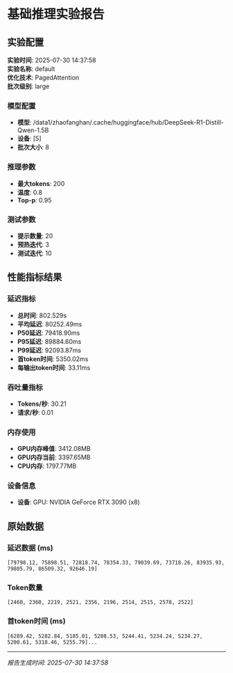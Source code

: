 # 基础推理实验报告

## 实验配置
**实验时间**: 2025-07-30 14:37:58  
**实验名称**: default  
**优化技术**: PagedAttention  
**批次级别**: large  

### 模型配置
- **模型**: /data1/zhaofanghan/.cache/huggingface/hub/DeepSeek-R1-Distill-Qwen-1.5B
- **设备**: [5]
- **批次大小**: 8

### 推理参数
- **最大tokens**: 200
- **温度**: 0.8
- **Top-p**: 0.95

### 测试参数
- **提示数量**: 20
- **预热迭代**: 3
- **测试迭代**: 10

## 性能指标结果

### 延迟指标
- **总时间**: 802.529s
- **平均延迟**: 80252.49ms
- **P50延迟**: 79418.90ms
- **P95延迟**: 89884.60ms
- **P99延迟**: 92093.87ms
- **首token时间**: 5350.02ms
- **每输出token时间**: 33.11ms

### 吞吐量指标
- **Tokens/秒**: 30.21
- **请求/秒**: 0.01

### 内存使用
- **GPU内存峰值**: 3412.08MB
- **GPU内存当前**: 3397.65MB
- **CPU内存**: 1797.77MB

### 设备信息
- **设备**: GPU: NVIDIA GeForce RTX 3090 (x8)

## 原始数据

### 延迟数据 (ms)
```
[79798.12, 75898.51, 72818.74, 78354.33, 79039.69, 73718.26, 83935.93, 79805.79, 86509.32, 92646.19]
```

### Token数量
```
[2460, 2360, 2219, 2521, 2356, 2196, 2514, 2515, 2578, 2522]
```

### 首token时间 (ms)
```
[6289.42, 5282.84, 5185.01, 5208.53, 5244.41, 5234.24, 5234.27, 5200.61, 5318.46, 5255.79]...
```

---
*报告生成时间: 2025-07-30 14:37:58*
